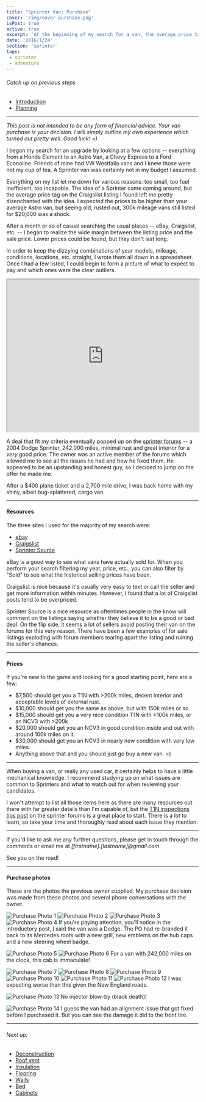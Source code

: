 ```yaml
---
title: "Sprinter Van: Purchase"
cover: '/img/cover-purchase.png'
isPost: true
active: true
excerpt: 'At the beginning of my search for a van, the average price tag on the Craigslist listing I saw left me pretty disenchanted with the idea. I expected the prices to be higher than your average Astro van, but seeing old, rusted out, 300k mileage vans still listed for $20,000 was a shock. Luckily, these price tags only reflects the sellers hopes and dreams, not necessarily reality.'
date: '2016/1/24'
section: 'sprinter'
tags:
 - sprinter
 - adventure
---
```


###### Catch up on previous steps
- [Introduction](/2016/01/05/introduction/)
- [Planning](/2016/01/06/planning/)

***

*This post is not intended to be any form of financial advice. Your van purchase is your decision. I will simply outline my own experience which turned out pretty well. Good luck! =)*

I began my search for an upgrade by looking at a few options -- everything from a Honda Element to an Astro Van, a Chevy Express to a Ford Econoline. Friends of mine had VW Westfalia vans and I knew those were not my cup of tea. A Sprinter van was certainly not in my budget I assumed.

Everything on my list let me down for various reasons: too small, too fuel inefficient, too incapable. The idea of a Sprinter came coming around, but the average price tag on the Craigslist listing I found left me pretty disenchanted with the idea. I expected the prices to be higher than your average Astro van, but seeing old, rusted out, 300k mileage vans still listed for $20,000 was a shock.

After a month or so of casual searching the usual places -- eBay, Craigslist, etc. --  I began to realize the wide margin between the listing price and the sale price. Lower prices could be found, but they don't last long.

In order to keep the dizzying combinations of year models, mileage, conditions, locations, etc. straight, I wrote them all down in a spreadsheet. Once I had a few listed, I could begin to form a picture of what to expect to pay and which ones were the clear outliers.

<iframe src="https://docs.google.com/spreadsheets/d/1wLSHUxmwWS71NWYM_TyFpWd3dckQvB5Y8OPNsOyA6uU/pubhtml?gid=0&amp;single=true&amp;widget=false&amp;chrome=false&amp;headers=false" style="width:100%;height:400px;"></iframe>

A deal that fit my criteria eventually popped up on the [sprinter forums](http://sprinter-source.com) -- a 2004 Dodge Sprinter, 242,000 miles, minimal rust and great interior for a *very* good price. The owner was an active member of the forums which allowed me to see all the issues he had and how he fixed them. He appeared to be an upstanding and honest guy, so I decided to jump on the offer he made me.

After a $400 plane ticket and a 2,700 mile drive, I was back home with my shiny, albeit bug-splattered, cargo van.

***

#### Resources

The three sites I used for the majority of my search were:

- [ebay](http://www.ebay.com)
- [Craigslist](http://www.craigslist.com)
- [Sprinter Source](http://sprinter-source.com/forum/forumdisplay.php?f=14)

eBay is a good way to see what vans have actually sold for. When you perform your search filtering my year, price, etc., you can also filter by "Sold" to see what the historical selling prices have been.

Craigslist is nice because it's usually very easy to text or call the seller and get more information within minutes. However, I found that a lot of Craigslist posts tend to be overpriced.

Sprinter Source is a nice resource as oftentimes people in the know will comment on the listings saying whether they believe it to be a good or bad deal. On the flip side, it seems a lot of sellers avoid posting their van on the forums for this very reason. There have been a few examples of for sale listings exploding with forum members tearing apart the listing and ruining the seller's chances.

***

#### Prices

If you're new to the game and looking for a good starting point, here are a few:

- $7,500 should get you a T1N with >200k miles, decent interior and acceptable levels of external rust.
- $10,000 should get you the same as above, but with 150k miles or so.
- $15,000 should get you a very nice condition T1N with >100k miles, or an NCV3 with >200k
- $20,000 should get you an NCV3 in good condition inside and out with around 100k miles on it.
- $30,000 should get you an NCV3 in nearly new condition with very low miles.
- Anything above that and you should just go buy a new van. =)

***

When buying a van, or really any used car, it certainly helps to have a little mechanical knowledge. I recommend studying up on what issues are common to Sprinters and what to watch out for when reviewing your candidates.

I won't attempt to list all those items here as there are many resources out there with far greater details than I'm capable of, but the [T1N inspections tips post](http://sprinter-source.com/forum/showthread.php?t=5174) on the sprinter forums is a great place to start. There is a *lot* to learn, so take your time and thoroughly read about each issue they mention.

***

If you'd like to ask me any further questions, please get in touch through the comments or email me at *[firstname].[lastname]@gmail.com*.

See you on the road!

***

#### Purchase photos

These are the photos the previous owner supplied. My purchase decision was made from these photos and several phone conversations with the owner.

![Purchase Photo 1](/img/purchase/purchase_photo_1.jpg)
![Purchase Photo 2](/img/purchase/purchase_photo_2.jpg)
![Purchase Photo 3](/img/purchase/purchase_photo_3.jpg)
![Purchase Photo 4](/img/purchase/purchase_photo_4.jpg)
If you're paying attention, you'll notice in the introductory post, I said the van was a Dodge. The PO had re-branded it back to its Mercedes roots with a new grill, new emblems on the hub caps and a new steering wheel badge.

![Purchase Photo 5](/img/purchase/purchase_photo_5.jpg)
![Purchase Photo 6](/img/purchase/purchase_photo_6.jpg)
For a van with 242,000 miles on the clock, this cab is immaculate!

![Purchase Photo 7](/img/purchase/purchase_photo_7.jpg)
![Purchase Photo 8](/img/purchase/purchase_photo_8.jpg)
![Purchase Photo 9](/img/purchase/purchase_photo_9.jpg)
![Purchase Photo 10](/img/purchase/purchase_photo_10.jpg)
![Purchase Photo 11](/img/purchase/purchase_photo_11.jpg)
![Purchase Photo 12](/img/purchase/purchase_photo_12.jpg)
I was expecting worse than this given the New England roads.

![Purchase Photo 13](/img/purchase/purchase_photo_13.jpg)
No injector blow-by (black death)!

![Purchase Photo 14](/img/purchase/purchase_photo_14.jpg)
I guess the van had an alignment issue that got fixed before I purchased it. But you can see the damage it did to the front tire.

***

###### Next up:
- [Deconstruction](/2016/01/25/deconstruction/)
- [Roof vent](/2016/01/26/roof-vent/)
- [Insulation](/2016/01/28/insulation/)
- [Flooring](/2016/02/01/flooring/)
- [Walls](/2016/02/05/walls/)
- [Bed](/2016/02/09/bed/)
- [Cabinets](/2016/02/19/cabinets/)
